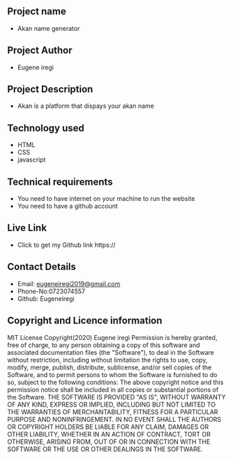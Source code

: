 ## Project name
- Akan name generator
 ## Project Author
- Eugene iregi
 ## Project Description
 - Akan is a platform that dispays your akan name
 ## Technology used
 - HTML
 - CSS
 - javascript
 ## Technical requirements
 * You need to have internet on your machine to run the website
 * You need to have a github account
 ## Live Link
  - Click to get my Github link https://

   ## Contact Details
  - Email: eugeneiregi2019@gmail.com
  - Phone-No:0723074557
  - Github: Eugeneiregi
 ## Copyright and Licence information 
 MIT License
Copyright(2020) Eugene iregi
Permission is hereby granted, free of charge, to any person obtaining a copy
of this software and associated documentation files (the "Software"), to deal
in the Software without restriction, including without limitation the rights
to use, copy, modify, merge, publish, distribute, sublicense, and/or sell
copies of the Software, and to permit persons to whom the Software is
furnished to do so, subject to the following conditions:
The above copyright notice and this permission notice shall be included in all
copies or substantial portions of the Software.
THE SOFTWARE IS PROVIDED "AS IS", WITHOUT WARRANTY OF ANY KIND, EXPRESS OR
IMPLIED, INCLUDING BUT NOT LIMITED TO THE WARRANTIES OF MERCHANTABILITY,
FITNESS FOR A PARTICULAR PURPOSE AND NONINFRINGEMENT. IN NO EVENT SHALL THE
AUTHORS OR COPYRIGHT HOLDERS BE LIABLE FOR ANY CLAIM, DAMAGES OR OTHER
LIABILITY, WHETHER IN AN ACTION OF CONTRACT, TORT OR OTHERWISE, ARISING FROM,
OUT OF OR IN CONNECTION WITH THE SOFTWARE OR THE USE OR OTHER DEALINGS IN THE
SOFTWARE.

